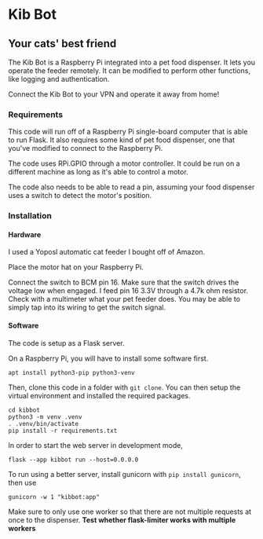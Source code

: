 # Kib Bot

## Your cats' best friend

The Kib Bot is a Raspberry Pi integrated into a pet food dispenser. It lets you operate the feeder remotely. It can be modified to perform other functions, like logging and authentication.

Connect the Kib Bot to your VPN and operate it away from home!

### Requirements

This code will run off of a Raspberry Pi single-board computer that is able to run Flask. It also requires some kind of pet food dispenser, one that you've modified to connect to the Raspberry Pi.

The code uses RPi.GPIO through a motor controller. It could be run on a different machine as long as it's able to control a motor.

The code also needs to be able to read a pin, assuming your food dispenser uses a switch to detect the motor's position.

### Installation

#### Hardware

I used a Yoposl automatic cat feeder I bought off of Amazon.

Place the motor hat on your Raspberry Pi.

Connect the switch to BCM pin 16. Make sure that the switch drives the voltage low when engaged. I feed pin 16 3.3V through a 4.7k ohm resistor. Check with a multimeter what your pet feeder does. You may be able to simply tap into its wiring to get the switch signal.

#### Software

The code is setup as a Flask server.

On a Raspberry Pi, you will have to install some software first.

```
apt install python3-pip python3-venv
```

Then, clone this code in a folder with `git clone`. You can then setup the virtual environment and installed the required packages.

```
cd kibbot
python3 -m venv .venv
. .venv/bin/activate
pip install -r requirements.txt
```

In order to start the web server in development mode,

```
flask --app kibbot run --host=0.0.0.0
```

To run using a better server, install gunicorn with `pip install gunicorn`, then use

```
gunicorn -w 1 "kibbot:app"
```

Make sure to only use one worker so that there are not multiple requests at once to the dispenser. **Test whether flask-limiter works with multiple workers**
